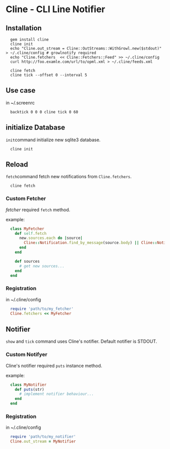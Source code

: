 # Cline - CLI Line Notifier

## Installation

~~~~
  gem install cline
  cline init
  echo "Cline.out_stream = Cline::OutStreams::WithGrowl.new($stdout)" > ~/.cline/config # growlnotify required
  echo "Cline.fetchers  << Cline::Fetchers::Feed" >> ~/.cline/config
  curl http://foo.examle.com/url/to/opml.xml > ~/.cline/feeds.xml

  cline fetch
  cline tick --offset 0 --interval 5
~~~~

## Use case

in ~/.screenrc

~~~~
  backtick 0 0 0 cline tick 0 60
~~~~

## initialize Database

`init`command initialize new sqlite3 database.

~~~~
  cline init
~~~~

## Reload

`fetch`command fetch new notifications from `Cline.fetchers`.

~~~~
  cline fetch
~~~~

### Custom Fetcher

*fetcher* required `fetch` method.

example:

~~~~ruby
  class MyFetcher
    def self.fetch
      new.sources.each do |source|
        Cline::Notification.find_by_message(source.body) || Cline::Notification.create!(message: source.body, time: source.created_at)
      end
    end

    def sources
      # get new sources...
    end
  end
~~~~

### Registration

in ~/.cline/config

~~~~ruby
  require 'path/to/my_fetcher'
  Cline.fetchers << MyFetcher
~~~~

## Notifier

`show` and `tick` command uses Cline's notifier.
Default notifier is STDOUT.

### Custom Notifyer

Cline's notifier required `puts` instance method.

example:

~~~~ruby
  class MyNotifier
    def puts(str)
      # implement notifier behaviour...
    end
  end
~~~~

### Registration

in ~/.cline/config

~~~~ruby
  require 'path/to/my_notifier'
  Cline.out_stream = MyNotifier
~~~~

